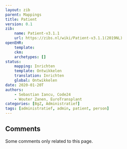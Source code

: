 ```yaml
---
layout: zib
parent: Mappings
title: Patient
version: 0.1
zib:
    name: Patient-v3.1.1
    url: https://zibs.nl/wiki/Patient-v3.1.1(2019NL)
openEHR:
    template: 
    ckm: 
    archetypes: []
status:
    mapping: Inrichten
    template: Ontwikkelen
    translation: Inrichten
    global: Ontwikkelen
date: 2020-01-20T
authors:
    - Sebastian Iancu, Code24
    - Wouter Zanen, EuroTransplant
categories: [BgZ, Administratief]
tags: [administratief, admin, patient, person]
---
```


<h2>Comments</h2>

Some comments only related to this page. 
